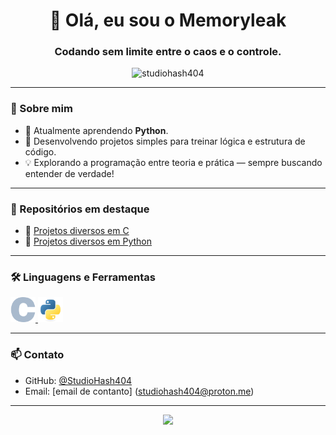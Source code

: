<h1 align="center">👋 Olá, eu sou o Memoryleak</h1>
<h3 align="center">Codando sem limite entre o caos e o controle.</h3>

<p align="center">
  <img src="https://komarev.com/ghpvc/?username=studiohash404&label=Visualizações%20de%20perfil&color=0e75b6&style=flat" alt="studiohash404" />
</p>

---

### 🚀 Sobre mim

- 🌱 Atualmente aprendendo **Python**.
- 🧪 Desenvolvendo projetos simples para treinar lógica e estrutura de código.
- 💡 Explorando a programação entre teoria e prática — sempre buscando entender de verdade!

---

### 🧠 Repositórios em destaque

- 🔹 [Projetos diversos em C](https://github.com/StudioHash404/C)
- 🔹 [Projetos diversos em Python](https://github.com/StudioHash404/Python)

---

### 🛠️ Linguagens e Ferramentas

<p align="left">
  <a href="https://www.cprogramming.com/" target="_blank" rel="noreferrer">
    <img src="https://raw.githubusercontent.com/devicons/devicon/master/icons/c/c-original.svg" alt="C" width="40" height="40"/>
  </a>
  <a href="https://www.python.org/" target="_blank" rel="noreferrer">
    <img src="https://raw.githubusercontent.com/devicons/devicon/master/icons/python/python-original.svg" alt="Python" width="40" height="40"/>
  </a>
</p>

---

### 📫 Contato

- GitHub: [@StudioHash404](https://github.com/StudioHash404)
- Email: [email de contanto] (studiohash404@proton.me)

---

<p align="center">
  <img src="https://capsule-render.vercel.app/api?type=waving&color=0e75b6&height=150&section=footer"/>
</p>
